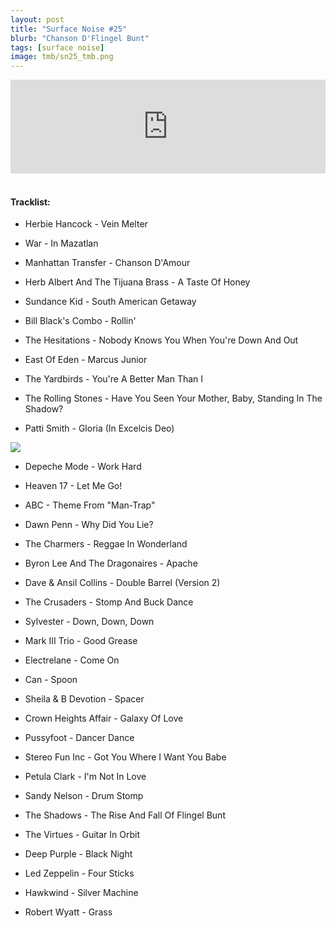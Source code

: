 ```yaml
---
layout: post
title: "Surface Noise #25"
blurb: "Chanson D'Flingel Bunt"
tags: [surface noise]
image: tmb/sn25_tmb.png
---
```


<iframe scrolling="no" id="hearthis_at_track_3028481" width="100%" height="150" src="https://hearthis.at/embed/3028481/transparent_black/?hcolor=&color=&style=2&block_size=2&block_space=1&background=1&waveform=0&cover=0&autoplay=0&css=" frameborder="0" allowtransparency allow="autoplay"><p>Listen to <a href="https://hearthis.at/zerocc/surface-noise-25-11118/" target="_blank">Surface Noise #25 (11/1/18)</a> <span>by</span><a href="https://hearthis.at/zerocc/" target="_blank" >Zero</a> <span>on</span> <a href="https://hearthis.at/" target="_blank">hearthis.at</a></p></iframe>
&nbsp;

#### Tracklist:

- Herbie Hancock - Vein Melter
- War - In Mazatlan

- Manhattan Transfer - Chanson D'Amour
- Herb Albert And The Tijuana Brass - A Taste Of Honey
- Sundance Kid - South American Getaway

- Bill Black's Combo - Rollin'
- The Hesitations - Nobody Knows You When You're Down And Out
- East Of Eden - Marcus Junior
- The Yardbirds - You're A Better Man Than I
- The Rolling Stones - Have You Seen Your Mother, Baby, Standing In The Shadow?
- Patti Smith - Gloria (In Excelcis Deo)

![](https://lh3.googleusercontent.com/fKFzgcuHBJv3YYD4FPDEaIdNgNyAzAcWDijhbOymHH9t1Wn6JEDWdvrFFMmS_uoR2OE79UN9XNqljsiImt9Sk2VY8OnAxUQ-6iZc0P7HjVlwIOU3gKR15ynvt0OeZVdO-9Zw6gFgxkTTurpzvQ9IUMJa4TdT5_nBt7trWzqSSExLl2HpNDCf0Tey9oZjdY5z_Li5yU0KQPS9aPz_Td0Fhr2Mljx3cercGNxlTdNWO-zbtrQjlBpxc85Q76gRHm73sjX8k9QMvpNlSZ-ftXBVoa9uSNdJRJb5I_o7LH_IunEqGVzU4zTixhYdmyAEQsRaLGqW_PzhoJcGD7qbshjtBvrd3wNIJoanJuKoMsff9GrkPo-IB-0tqpzl1Q7X0s1Dm6zrc1AoynS-KOiGtOxj-oxqSDmI_QP8C9mdtJTMxRznLgbefwxfolLwhbZ7sKwrrx2u-67YO5f0uI6ltIPPCtYUG6ujJXC3nQ7PB3zYcEDW7Pt3cEtfuCIqZUZFzG-B5hVvOR2-adVLdi7ko5r5PbnH8eu72Qg91LgP8l-gwVdzNvdBDm1xjUvfNcUklIhba8PXEFnXWdCCZKl-HT1iJjo-6x2MmsMWt764520K937sTpuWS61UCYojYovVNCxZ13n2iYpVcd64Vg022yzCpV9i=w599-h586-no)

- Depeche Mode - Work Hard
- Heaven 17 - Let Me Go!
- ABC - Theme From "Man-Trap"

- Dawn Penn - Why Did You Lie?
- The Charmers - Reggae In Wonderland
- Byron Lee And The Dragonaires - Apache
- Dave & Ansil Collins - Double Barrel (Version 2)

- The Crusaders - Stomp And Buck Dance
- Sylvester - Down, Down, Down
- Mark III Trio - Good Grease
- Electrelane - Come On
- Can - Spoon

- Sheila & B Devotion - Spacer
- Crown Heights Affair - Galaxy Of Love
- Pussyfoot - Dancer Dance
- Stereo Fun Inc - Got You Where I Want You Babe
- Petula Clark - I'm Not In Love

- Sandy Nelson - Drum Stomp
- The Shadows - The Rise And Fall Of Flingel Bunt
- The Virtues - Guitar In Orbit

- Deep Purple - Black Night
- Led Zeppelin - Four Sticks
- Hawkwind - Silver Machine

- Robert Wyatt - Grass